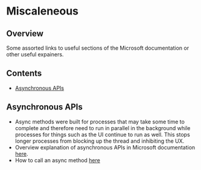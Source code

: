 # Miscaleneous
## Overview

Some assorted links to useful sections of the Microsoft documentation or other useful expainers.

## Contents

- [Asynchronous APIs](#asynchronous-apis)


## Asynchronous APIs

- Async methods were built for processes that may take some time to complete and therefore need to run in parallel in the background while processes for things such as the UI continue to run as well. This stops longer processes from blocking up the thread and inhibiting the UX. 
- Overview explanation of asynchronous APIs in Microsoft documentation [here](https://learn.microsoft.com/en-us/windows/uwp/threading-async/call-asynchronous-apis-in-csharp-or-visual-basic).
- How to call an async method [here](https://grantwinney.com/call-an-async-method-from-a-synchronous-one/)
